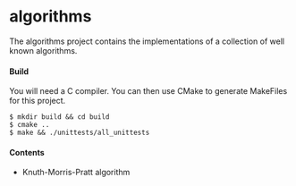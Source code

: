 algorithms
=========

The algorithms project contains the implementations of a collection of well
known algorithms.


#### Build
You will need a C compiler. You can then use CMake to generate MakeFiles for
this project.
```
$ mkdir build && cd build
$ cmake ..
$ make && ./unittests/all_unittests
```

#### Contents
- Knuth-Morris-Pratt algorithm
